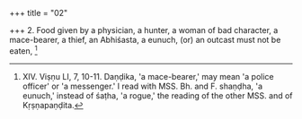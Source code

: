 +++
title = "02"

+++
2. Food given by a physician, a hunter, a woman of bad character, a mace-bearer, a thief, an Abhiśasta, a eunuch, (or) an outcast must not be eaten, [^1] 


[^1]:  XIV. Viṣṇu LI, 7, 10-11. Daṇḍika, 'a mace-bearer,' may mean 'a police officer' or 'a messenger.' I read with MSS. Bh. and F. shaṇḍha, 'a eunuch,' instead of śaṭha, 'a rogue,' the reading of the other MSS. and of Kṛṣṇapaṇḍita.

